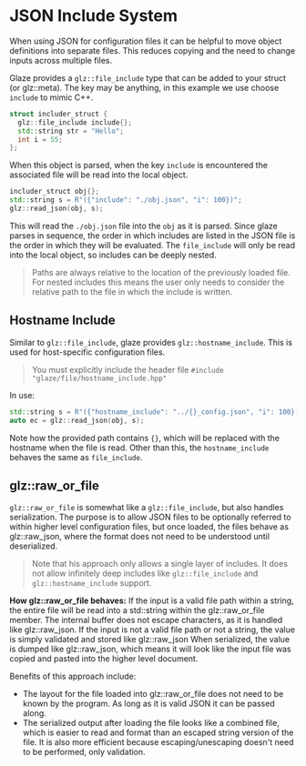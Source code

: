 # JSON Include System

When using JSON for configuration files it can be helpful to move object definitions into separate files. This reduces copying and the need to change inputs across multiple files.

Glaze provides a `glz::file_include` type that can be added to your struct (or glz::meta). The key may be anything, in this example we use choose `include` to mimic C++.

```c++
struct includer_struct {
  glz::file_include include{};
  std::string str = "Hello";
  int i = 55;
};
```

When this object is parsed, when the key `include` is encountered the associated file will be read into the local object.

```c++
includer_struct obj{};
std::string s = R"({"include": "./obj.json", "i": 100})";
glz::read_json(obj, s);
```

This will read the `./obj.json` file into the `obj` as it is parsed. Since glaze parses in sequence, the order in which includes are listed in the JSON file is the order in which they will be evaluated. The `file_include` will only be read into the local object, so includes can be deeply nested.

> Paths are always relative to the location of the previously loaded file. For nested includes this means the user only needs to consider the relative path to the file in which the include is written.

## Hostname Include

Similar to `glz::file_include`, glaze provides `glz::hostname_include`. This is used for host-specific configuration files.

> You must explicitly include the header file `#include "glaze/file/hostname_include.hpp"`

In use:

```c++
std::string s = R"({"hostname_include": "../{}_config.json", "i": 100})";
auto ec = glz::read_json(obj, s);
```

Note how the provided path contains `{}`, which will be replaced with the hostname when the file is read. Other than this, the `hostname_include` behaves the same as `file_include`.

## glz::raw_or_file

`glz::raw_or_file` is somewhat like a `glz::file_include`, but also handles serialization. The purpose is to allow JSON files to be optionally referred to within higher level configuration files, but once loaded, the files behave as glz::raw_json, where the format does not need to be understood until deserialized.

> Note that his approach only allows a single layer of includes. It does not allow infinitely deep includes like `glz::file_include` and `glz::hostname_include` support.

**How glz::raw_or_file behaves:**
If the input is a valid file path within a string, the entire file will be read into a std::string within the glz::raw_or_file member. The internal buffer does not escape characters, as it is handled like glz::raw_json.
If the input is not a valid file path or not a string, the value is simply validated and stored like glz::raw_json
When serialized, the value is dumped like glz::raw_json, which means it will look like the input file was copied and pasted into the higher level document.

Benefits of this approach include:

- The layout for the file loaded into glz::raw_or_file does not need to be known by the program. As long as it is valid JSON it can be passed along.
- The serialized output after loading the file looks like a combined file, which is easier to read and format than an escaped string version of the file. It is also more efficient because escaping/unescaping doesn't need to be performed, only validation.
